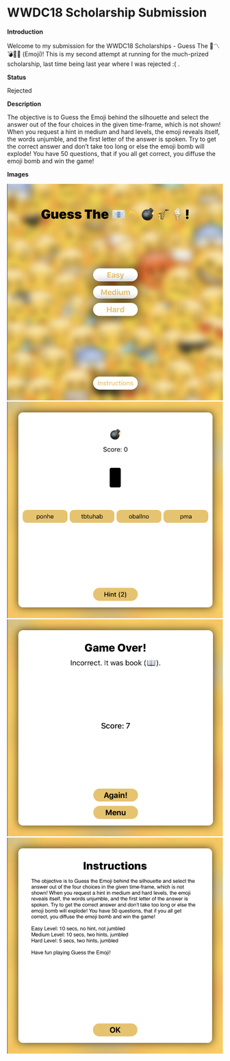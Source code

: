 # WWDC18 Scholarship Submission
**Introduction**

Welcome to my submission for the WWDC18 Scholarships - Guess The 📧〽️💣🎷🍦 (Emoji)! This is my second attempt at running for the much-prized scholarship, last time being last year where I was rejected :( . 

**Status**

Rejected

**Description**

The objective is to Guess the Emoji behind the silhouette and select the answer out of the four choices in the given time-frame, which is not shown! When you request a hint in medium and hard levels, the emoji reveals itself, the words unjumble, and the first letter of the answer is spoken. Try to get the correct answer and don’t take too long or else the emoji bomb will explode! You have 50 questions, that if you all get correct, you diffuse the emoji bomb and win the game!

**Images**

![Menu](https://github.com/attwelveDev/WWDC18-Submission/blob/master/Screenshots/screenshotOne.png)
![In Game](https://github.com/attwelveDev/WWDC18-Submission/blob/master/Screenshots/screenshotTwo.png)
![Game Over](https://github.com/attwelveDev/WWDC18-Submission/blob/master/Screenshots/screenshotThree.png)
![Instructions](https://github.com/attwelveDev/WWDC18-Submission/blob/master/Screenshots/screenshotFour.png)
